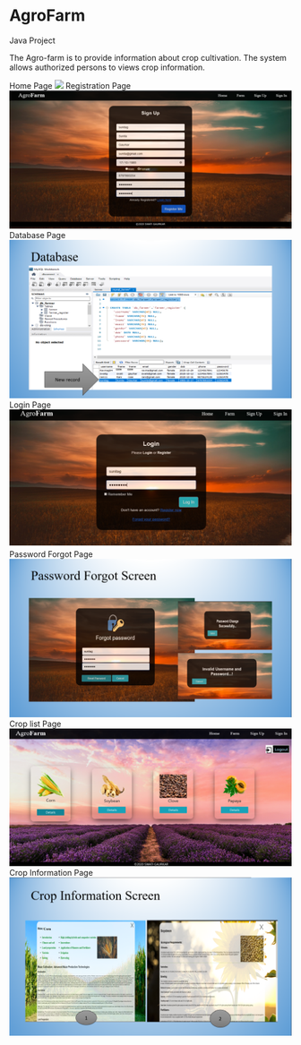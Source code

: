 # AgroFarm
Java Project

<p>The Agro-farm is to provide information about crop cultivation. The system allows
authorized persons to views crop information.</p>

Home Page
<img src="Home_Page.avi">
Registration Page 
<img src="Registration_Page.png">
Database Page
<img src="Database_page.png">
Login Page 
<img src="Login_page.png">
Password Forgot Page 
<img src="pass_forgot_page.png">
Crop list Page 
<img src="crop_list_page.png">
Crop Information Page 
<img src="crop_info_page.png">

